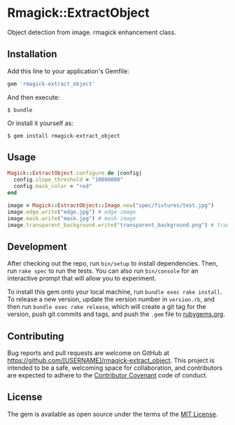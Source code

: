 # Rmagick::ExtractObject

  Object detection from image. rmagick enhancement class.

## Installation

Add this line to your application's Gemfile:

```ruby
gem 'rmagick-extract_object'
```

And then execute:

    $ bundle

Or install it yourself as:

    $ gem install rmagick-extract_object

## Usage

```ruby
Magick::ExtractObject.configure do |config|
  config.slope_threshold = "10000000"
  config.mask_color = "red"
end

image = Magick::ExtractObject::Image.new("spec/fixtures/test.jpg")
image.edge.write("edge.jpg") # edge image
image.mask.write("mask.jpg") # mask image
image.transparent_background.write("transparent_background.png") # transparent background image
```

## Development

After checking out the repo, run `bin/setup` to install dependencies. Then, run `rake spec` to run the tests. You can also run `bin/console` for an interactive prompt that will allow you to experiment.

To install this gem onto your local machine, run `bundle exec rake install`. To release a new version, update the version number in `version.rb`, and then run `bundle exec rake release`, which will create a git tag for the version, push git commits and tags, and push the `.gem` file to [rubygems.org](https://rubygems.org).

## Contributing

Bug reports and pull requests are welcome on GitHub at https://github.com/[USERNAME]/rmagick-extract_object. This project is intended to be a safe, welcoming space for collaboration, and contributors are expected to adhere to the [Contributor Covenant](http://contributor-covenant.org) code of conduct.


## License

The gem is available as open source under the terms of the [MIT License](http://opensource.org/licenses/MIT).

